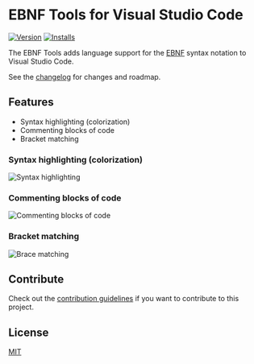 # EBNF Tools for Visual Studio Code
[![Version](http://vsmarketplacebadge.apphb.com/version/igochkov.vscode-ebnf.svg)](https://marketplace.visualstudio.com/items?itemName=igochkov.vscode-ebnf)
[![Installs](http://vsmarketplacebadge.apphb.com/installs/igochkov.vscode-ebnf.svg)](https://marketplace.visualstudio.com/items?itemName=igochkov.vscode-ebnf)

The EBNF Tools adds language support for the [EBNF](https://en.wikipedia.org/wiki/Extended_Backus%E2%80%93Naur_Form) syntax notation to Visual Studio Code. 

See the [changelog](CHANGELOG.md) for changes and roadmap.

## Features

- Syntax highlighting (colorization)
- Commenting blocks of code
- Bracket matching

### Syntax highlighting (colorization)
![Syntax highlighting](http://blog.gochkov.com/vscode-ebnf/syntax-highlighting.png)

### Commenting blocks of code
![Commenting blocks of code](http://blog.gochkov.com/vscode-ebnf/commenting-block.gif)

### Bracket matching
![Brace matching](http://blog.gochkov.com/vscode-ebnf/brace-matching.gif)

## Contribute
Check out the [contribution guidelines](CONTRIBUTING.md) if you want to contribute to this project.

## License
[MIT](LICENSE)